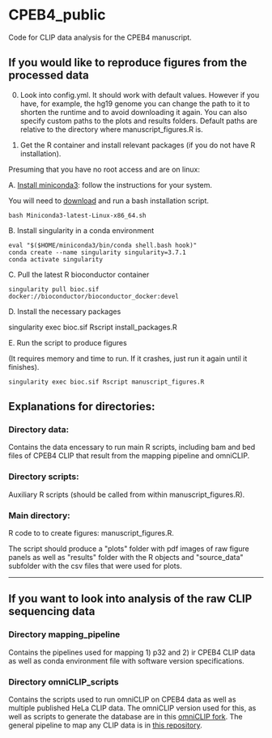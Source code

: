 # CPEB4_public

Code for CLIP data analysis for the CPEB4 manuscript.


## If you would like to reproduce figures from the processed data

0. Look into config.yml. It should work with default values. However if you have, for example, the hg19 genome you can change the path to it to shorten the runtime and to avoid downloading it again. You can also specify custom paths to the plots and results folders. Default paths are relative to the directory where manuscript_figures.R is.

1. Get the R container and install relevant packages (if you do not have R installation).

Presuming that you have no root access and are on linux:

A. [Install miniconda3](https://docs.conda.io/projects/conda/en/latest/user-guide/install/linux.html): follow the instructions for your system.

You will need to [download](https://docs.conda.io/en/latest/miniconda.html#linux-installers) and run a bash installation script.

`bash Miniconda3-latest-Linux-x86_64.sh`

B. Install singularity in a conda environment

```
eval "$($HOME/miniconda3/bin/conda shell.bash hook)"
conda create --name singularity singularity=3.7.1
conda activate singularity
```

C. Pull the latest R bioconductor container

`singularity pull bioc.sif docker://bioconductor/bioconductor_docker:devel`

D. Install the necessary packages 

singularity exec bioc.sif Rscript install_packages.R

E. Run the script to produce figures 

(It requires memory and time to run. If it crashes, just run it again until it finishes).

`singularity exec bioc.sif Rscript manuscript_figures.R`

## Explanations for directories:

### Directory data:

Contains the data encessary to run main R scripts, including bam and bed files of CPEB4 CLIP that result from the mapping pipeline and omniCLIP.

### Directory scripts:

Auxiliary R scripts (should be called from within manuscript_figures.R).

### Main directory: 

R code to to create figures: manuscript_figures.R. 

The script should produce a "plots" folder with pdf images of raw figure panels as well as "results" folder with the R objects and "source_data" subfolder with the csv files that were used for plots.

---

## If you want to look into analysis of the raw CLIP sequencing data

### Directory mapping_pipeline

Contains the pipelines used for mapping 1) p32 and 2) ir CPEB4 CLIP data as well as conda environment file with software version specifications.

### Directory omniCLIP_scripts

Contains the scripts used to run omniCLIP on CPEB4 data as well as multiple published HeLa CLIP data. The omniCLIP version used for this, as well as scripts to generate the database are in this [omniCLIP fork](https://github.com/slebedeva/omniCLIP). The general pipeline to map any CLIP data is in [this repository](https://github.com/slebedeva/CLIP_mapping).
